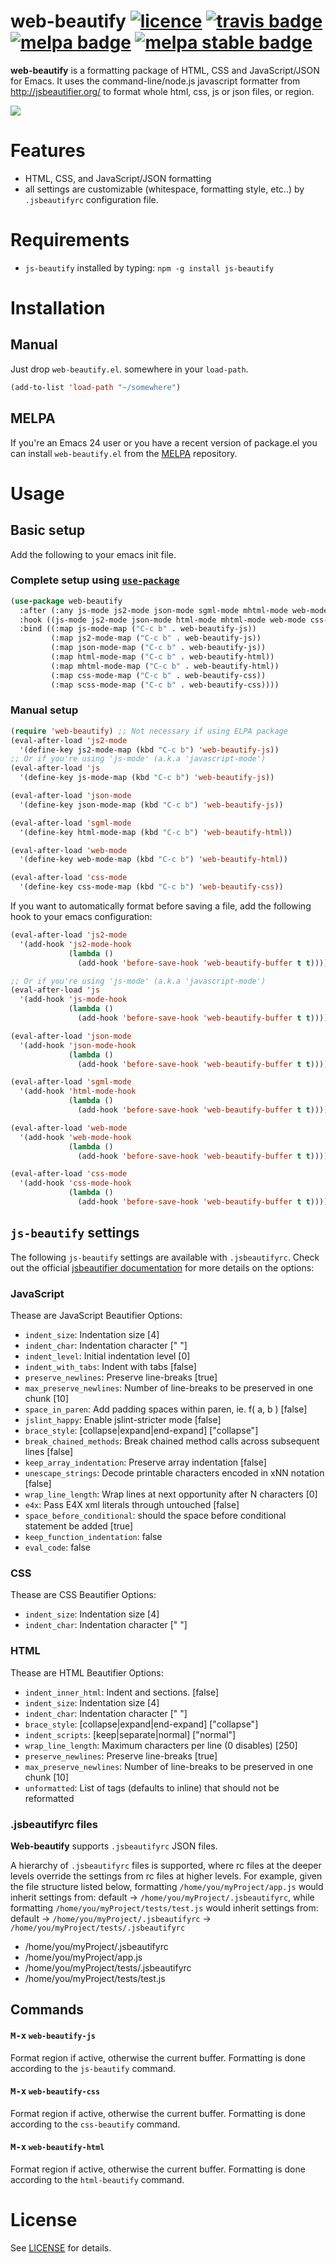 # web-beautify [![licence][gplv3-badge]][gplv3-link] [![travis badge][travis-badge]][travis-link] [![melpa badge][melpa-badge]][melpa-link] [![melpa stable badge][melpa-stable-badge]][melpa-stable-link]

**web-beautify** is a formatting package of HTML, CSS and JavaScript/JSON for Emacs.
It uses the command-line/node.js javascript formatter from http://jsbeautifier.org/ to format whole html, css, js or json files, or region.

![](https://github.com/yasuyk/web-beautify/raw/master/image/web-beautify.gif)

# Features
* HTML, CSS, and JavaScript/JSON formatting
* all settings are customizable (whitespace, formatting style, etc..) by `.jsbeautifyrc` configuration file.

# Requirements

* `js-beautify` installed by typing: `npm -g install js-beautify`

# Installation

## Manual

Just drop `web-beautify.el`. somewhere in your `load-path`.

```lisp
(add-to-list 'load-path "~/somewhere")
```

## MELPA

If you're an Emacs 24 user or you have a recent version of package.el
you can install `web-beautify.el` from the [MELPA](http://melpa.milkbox.net/) repository.

# Usage

## Basic setup

Add the following to your emacs init file.

### Complete setup using [`use-package`](https://github.com/jwiegley/use-package)

``` lisp
(use-package web-beautify
  :after (:any js-mode js2-mode json-mode sgml-mode mhtml-mode web-mode css-mode scss-mode)
  :hook ((js-mode js2-mode json-mode html-mode mhtml-mode web-mode css-mode scss-mode) . web-beautify-before-save-enable)
  :bind ((:map js-mode-map ("C-c b" . web-beautify-js))
         (:map js2-mode-map ("C-c b" . web-beautify-js))
         (:map json-mode-map ("C-c b" . web-beautify-js))
         (:map html-mode-map ("C-c b" . web-beautify-html))
         (:map mhtml-mode-map ("C-c b" . web-beautify-html))
         (:map css-mode-map ("C-c b" . web-beautify-css))
         (:map scss-mode-map ("C-c b" . web-beautify-css))))
```

### Manual setup

``` lisp
(require 'web-beautify) ;; Not necessary if using ELPA package
(eval-after-load 'js2-mode
  '(define-key js2-mode-map (kbd "C-c b") 'web-beautify-js))
;; Or if you're using 'js-mode' (a.k.a 'javascript-mode')
(eval-after-load 'js
  '(define-key js-mode-map (kbd "C-c b") 'web-beautify-js))

(eval-after-load 'json-mode
  '(define-key json-mode-map (kbd "C-c b") 'web-beautify-js))

(eval-after-load 'sgml-mode
  '(define-key html-mode-map (kbd "C-c b") 'web-beautify-html))

(eval-after-load 'web-mode
  '(define-key web-mode-map (kbd "C-c b") 'web-beautify-html))

(eval-after-load 'css-mode
  '(define-key css-mode-map (kbd "C-c b") 'web-beautify-css))
```

If you want to automatically format before saving a file,
add the following hook to your emacs configuration:

``` lisp
(eval-after-load 'js2-mode
  '(add-hook 'js2-mode-hook
             (lambda ()
               (add-hook 'before-save-hook 'web-beautify-buffer t t))))

;; Or if you're using 'js-mode' (a.k.a 'javascript-mode')
(eval-after-load 'js
  '(add-hook 'js-mode-hook
             (lambda ()
               (add-hook 'before-save-hook 'web-beautify-buffer t t))))

(eval-after-load 'json-mode
  '(add-hook 'json-mode-hook
             (lambda ()
               (add-hook 'before-save-hook 'web-beautify-buffer t t))))

(eval-after-load 'sgml-mode
  '(add-hook 'html-mode-hook
             (lambda ()
               (add-hook 'before-save-hook 'web-beautify-buffer t t))))

(eval-after-load 'web-mode
  '(add-hook 'web-mode-hook
             (lambda ()
               (add-hook 'before-save-hook 'web-beautify-buffer t t))))

(eval-after-load 'css-mode
  '(add-hook 'css-mode-hook
             (lambda ()
               (add-hook 'before-save-hook 'web-beautify-buffer t t))))
```

## `js-beautify` settings

The following `js-beautify` settings are available with `.jsbeautifyrc`. Check out the official [jsbeautifier documentation](https://github.com/einars/js-beautify#options) for more details on the options:

### JavaScript

Thease are JavaScript Beautifier Options:

* `indent_size`: Indentation size [4]
* `indent_char`: Indentation character [" "]
* `indent_level`: Initial indentation level [0]
* `indent_with_tabs`: Indent with tabs [false]
* `preserve_newlines`: Preserve line-breaks [true]
* `max_preserve_newlines`: Number of line-breaks to be preserved in one chunk [10]
* `space_in_paren`: Add padding spaces within paren, ie. f( a, b ) [false]
* `jslint_happy`: Enable jslint-stricter mode [false]
* `brace_style`: \[collapse|expand|end-expand] ["collapse"]
* `break_chained_methods`: Break chained method calls across subsequent lines [false]
* `keep_array_indentation`: Preserve array indentation [false]
* `unescape_strings`: Decode printable characters encoded in xNN notation [false]
* `wrap_line_length`: Wrap lines at next opportunity after N characters [0]
* `e4x`: Pass E4X xml literals through untouched [false]
* `space_before_conditional`: should the space before conditional statement be added [true]
* `keep_function_indentation`: false
* `eval_code`: false

### CSS

Thease are CSS Beautifier Options:

* `indent_size`: Indentation size [4]
* `indent_char`: Indentation character [" "]

### HTML

Thease are HTML Beautifier Options:

* `indent_inner_html`:  Indent <head> and <body> sections. [false]
* `indent_size`: Indentation size [4]
* `indent_char`: Indentation character [" "]
* `brace_style`: \[collapse|expand|end-expand] ["collapse"]
* `indent_scripts`: \[keep|separate|normal] ["normal"]
* `wrap_line_length`: Maximum characters per line (0 disables) [250]
* `preserve_newlines`: Preserve line-breaks [true]
* `max_preserve_newlines`: Number of line-breaks to be preserved in one chunk [10]
* `unformatted`:  List of tags (defaults to inline) that should not be reformatted

### .jsbeautifyrc files
**Web-beautify** supports `.jsbeautifyrc` JSON files.

A hierarchy of `.jsbeautifyrc` files is supported, where rc files at the deeper levels override the settings from rc files at higher levels. For example, given the file structure listed below, formatting `/home/you/myProject/app.js` would inherit settings from: default -> `/home/you/myProject/.jsbeautifyrc`, while formatting `/home/you/myProject/tests/test.js` would inherit settings from: default -> `/home/you/myProject/.jsbeautifyrc` -> `/home/you/myProject/tests/.jsbeautifyrc`

- /home/you/myProject/.jsbeautifyrc
- /home/you/myProject/app.js
- /home/you/myProject/tests/.jsbeautifyrc
- /home/you/myProject/tests/test.js

## Commands

#### <kbd>M-x</kbd> `web-beautify-js`

Format region if active, otherwise the current buffer. Formatting is done according to the `js-beautify` command.

#### <kbd>M-x</kbd> `web-beautify-css`

Format region if active, otherwise the current buffer. Formatting is done according to the `css-beautify` command.

#### <kbd>M-x</kbd> `web-beautify-html`

Format region if active, otherwise the current buffer. Formatting is done according to the `html-beautify` command.

# License

See [LICENSE](https://github.com/yasuyk/web-beautify/blob/master/LICENSE) for details.

[travis-badge]: https://travis-ci.org/yasuyk/web-beautify.svg
[travis-link]: https://travis-ci.org/yasuyk/web-beautify
[melpa-link]: http://melpa.org/#/web-beautify
[melpa-stable-link]: http://stable.melpa.org/#/web-beautify
[melpa-badge]: http://melpa.org/packages/web-beautify-badge.svg
[melpa-stable-badge]: http://stable.melpa.org/packages/web-beautify-badge.svg
[gplv3-badge]:http://img.shields.io/badge/license-GPLv3-blue.svg
[gplv3-link]:https://www.gnu.org/copyleft/gpl.html

